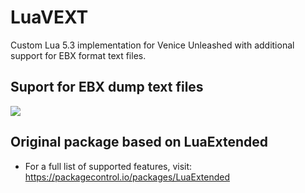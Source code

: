 # LuaVEXT

Custom Lua 5.3 implementation for Venice Unleashed with additional support for EBX format text files.

## Suport for EBX dump text files
![](https://i.imgur.com/7V0W3NU.png)

## Original package based on LuaExtended
- For a full list of supported features, visit:  https://packagecontrol.io/packages/LuaExtended